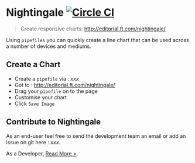 Nightingale  [![Circle CI](https://circleci.com/gh/Financial-Times/nightingale/tree/master.svg?style=svg)](https://circleci.com/gh/Financial-Times/nightingale/tree/master)
========================
> Create responsive charts: http://editorial.ft.com/nightingale/

Using `pipefiles` you can quickly create a line chart that can be used across a number of devices and mediums.

## Create a Chart

 * Create a `pipefile` via : *xxx*
 * Got to : http://editorial.ft.com/nightingale/
 * Drag your `pipefile` on to the page
 * Customise your chart
 * Click `Save Image`

## Contribute to Nightingale

As an end-user feel free to send the development team an email or add an issue on git here : *xxx*.

As a Developer, [Read More >](CONTRIBUTING.md).
